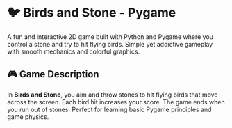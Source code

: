# 🐦 Birds and Stone - Pygame

A fun and interactive 2D game built with Python and Pygame where you control a stone and try to hit flying birds. Simple yet addictive gameplay with smooth mechanics and colorful graphics.

## 🎮 Game Description

In **Birds and Stone**, you aim and throw stones to hit flying birds that move across the screen. Each bird hit increases your score. The game ends when you run out of stones. Perfect for learning basic Pygame principles and game physics.
